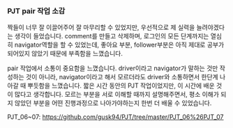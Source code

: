 ### PJT pair 작업 소감

 짝들이 너무 잘 이끌어주어 잘 마무리할 수 있었지만, 우선적으로 제 실력을 늘려야겠다는 생각이 들었습니다. comment를 만들고 삭제하며, 로그인의 모든 단계까지는 열심히 navigator역할을 할 수 있었는데, 좋아요  부분, follower부분은 아직 제대로 공부가 되어있지 않았기 때문에 부족함을 느꼈습니다. 

 

 pair 작업에서 소통이 중요함을 느꼈습니다. driver이라고 navigator가 말하는 것만 작성하는 것이 아니라, navigator이라고 해서 모르더라도 driver와 소통하면서 한단계 나아갈 때 뿌듯함을 느꼈습니다. 짧은 시간 동안의 PJT 작업이었지만, 이 시간에 배운 것이 많다고 생각합니다. 모르는 부분을 서로 이해할 때까지 설명해주면서, 평소 이해가 되지 않았던 부분을 어떤 진행과정으로 나아가야하는지 한번 더 배울 수 있었습니다.



PJT_06~07:  https://github.com/gusk94/PJT/tree/master/PJT_06%26PJT_07 

